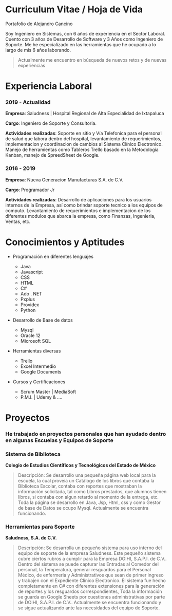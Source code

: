 # Curriculum Vitae / Hoja de Vida

Portafolio de Alejandro Cancino

Soy Ingeniero en Sistemas, con 6 años de experiencia en el Sector Laboral. Cuento con 3 años de Desarrollo de Software y 3 Años como Ingeniero de Soporte.  Me he especializado en las herramientas que he ocupado a lo largo de mis 6 años laborando. 

> Actualmente me encuentro en búsqueda de nuevos retos y de nuevas experiencias


# Experiencia Laboral

### 2019 - Actualidad

**Empresa**: Saludness | Hospital Regional de Alta Especialidad de Ixtapaluca

**Cargo**: Ingeniero de Soporte y Consultoria.

**Actividades realizadas**: Soporte en sitio y Vía Telefonica para el personal de salud que labora dentro del hospital, levantamiento de requerimientos, implementacion y coordinacion de cambios al Sistema Clínico Electronico. Manejo de herramientas como Tableros Trello basado en la Metodologia Kanban, manejo de SpreedSheet de Google. 


### 2016 - 2019

**Empresa**: Nueva Generacion Manufacturas S.A. de C.V.

**Cargo**: Programador Jr

**Actividades realizadas**: Desarrollo de aplicaciones para los usuarios internos de la Empresa, así como brindar soporte tecnico a los equipos de computo. Levantamiento de requerimientos e implementacion de los diferentes modulos que abarca la empresa, como Finanzas, Ingenieria, Ventas, etc.


# Conocimientos y Aptitudes
- Programación en diferentes lenguajes
  - Java
  - Javascript
  - CSS
  - HTML
  - C#
  - Ado . NET
  - Pxplus
  - Providex
  - Python


- Desarrollo de Base de datos 
  - Mysql
  - Oracle 12
  - Microsoft SQL

- Herramientas diversas
  - Trello
  - Excel Intermedio
  - Google Documents


- Cursos y Certificaciones
  - Scrum Master | MediaSoft
  - P.M.I. | Udemy & ....


# Proyectos 

### He trabajado en proyectos personales que han ayudado dentro en algunas Escuelas y Equipos de Soporte


### **Sistema de Biblioteca**
**Colegio de Estudios Científicos y Tecnológicos del Estado de México**
> Descripción: Se desarrollo una pequeña página web local para la escuela, la cual proveia un Catálogo de los libros que contaba la Biblioteca Escolar, contaba con reportes que mostraban la información solicitada, tal como Libros prestados, que alumnos tienen libros, si contaba con algun retardo al momento de la entrega, etc. Toda la página se desarrollo en Java, Jsp, Html, css y como Gestor de base de Datos se ocupo Mysql. Actualmente se encuentra funcionando.

### **Herramientas para Soporte**
**Saludness, S.A. de C.V.**
> Descripción: Se desarrolla un pequeño sistema para uso interno del equipo de soporte de la empresa Saludness. Este pequeño sistema cubre ciertos rubros a cumplir para la Empresa DOIHI, S.A.P.I. de C.V.. Dentro del sistema se puede capturar las Entradas al Comedor del personal, la Temperatura, generar resguardos para el Personal Médico, de enfermeria y Administrativos que sean de primer ingreso y trabajen con el Expediente Clínico Electronico. El sistema fue hecho completamente en C# con diferentes extensiones para la generación de reportes y los resguardos correspondientes, Toda la información se guarda en Google Sheets por cuestiones administrativas por parte de DOIHI, S.A.P.I. de C.V.. Actualmente se encuentra funcionando y se sigue actualizando ante las necesidades del equipo de Soporte.

